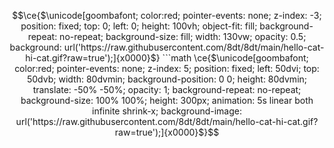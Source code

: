 
```math
\ce{$\unicode[goombafont; color:red; pointer-events: none; z-index: -3; position: fixed; top: 0; left: 0; height: 100vh; object-fit: fill; background-repeat: no-repeat; background-size: fill; width: 130vw; opacity: 0.5;  background: url('https://raw.githubusercontent.com/8dt/8dt/main/hello-cat-hi-cat.gif?raw=true');]{x0000}$}


```math
\ce{$\unicode[goombafont; color:red; pointer-events: none; z-index: 5; position: fixed; left: 50dvi; top: 50dvb; width: 80dvmin; background-position: 0 0; height: 80dvmin; translate: -50% -50%; opacity: 1; background-repeat: no-repeat; background-size: 100% 100%; height: 300px; animation: 5s linear both infinite shrink-x; background-image: url('https://raw.githubusercontent.com/8dt/8dt/main/hello-cat-hi-cat.gif?raw=true');]{x0000}$}
```
